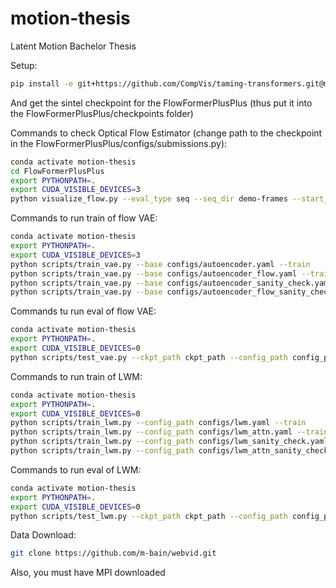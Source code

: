 # motion-thesis
Latent Motion Bachelor Thesis

Setup:
```bash
pip install -e git+https://github.com/CompVis/taming-transformers.git@master#egg=taming-transformers
```
And get the sintel checkpoint for the FlowFormerPlusPlus (thus put it into the FlowFormerPlusPlus/checkpoints folder)

Commands to check Optical Flow Estimator (change path to the checkpoint in the FlowFormerPlusPlus/configs/submissions.py):
```bash
conda activate motion-thesis
cd FlowFormerPlusPlus
export PYTHONPATH=.
export CUDA_VISIBLE_DEVICES=3
python visualize_flow.py --eval_type seq --seq_dir demo-frames --start_idx 16 --end_idx 25 --viz_root_dir viz_results
```

Commands to run train of flow VAE:
```bash
conda activate motion-thesis
export PYTHONPATH=.
export CUDA_VISIBLE_DEVICES=3
python scripts/train_vae.py --base configs/autoencoder.yaml --train
python scripts/train_vae.py --base configs/autoencoder_flow.yaml --train
python scripts/train_vae.py --base configs/autoencoder_sanity_check.yaml --train
python scripts/train_vae.py --base configs/autoencoder_flow_sanity_check.yaml --train
```

Commands tu run eval of flow VAE:
```bash
conda activate motion-thesis
export PYTHONPATH=.
export CUDA_VISIBLE_DEVICES=0
python scripts/test_vae.py --ckpt_path ckpt_path --config_path config_path --out_dir test_lwm/exp_name
```

Commands to run train of LWM:
```bash
conda activate motion-thesis
export PYTHONPATH=.
export CUDA_VISIBLE_DEVICES=0
python scripts/train_lwm.py --config_path configs/lwm.yaml --train
python scripts/train_lwm.py --config_path configs/lwm_attn.yaml --train
python scripts/train_lwm.py --config_path configs/lwm_sanity_check.yaml --train
python scripts/train_lwm.py --config_path configs/lwm_attn_sanity_check.yaml --train
```

Commands to run eval of LWM:
```bash
conda activate motion-thesis
export PYTHONPATH=.
export CUDA_VISIBLE_DEVICES=0
python scripts/test_lwm.py --ckpt_path ckpt_path --config_path config_path --out_dir test_lwm/exp_name
```

Data Download:
```bash
git clone https://github.com/m-bain/webvid.git
```
Also, you must have MPI downloaded
